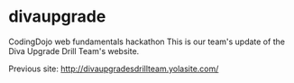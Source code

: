 # divaupgrade
CodingDojo web fundamentals hackathon
This is our team's update of the Diva Upgrade Drill Team's website.

Previous site: http://divaupgradesdrillteam.yolasite.com/
